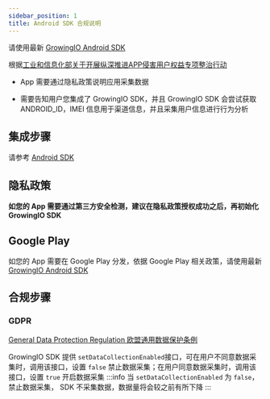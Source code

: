```yaml
---
sidebar_position: 1
title: Android SDK 合规说明
---
```


请使用最新 [GrowingIO Android SDK](/docs)

根据[工业和信息化部关于开展纵深推进APP侵害用户权益专项整治行动](http://www.gov.cn/zhengce/zhengceku/2020-08/02/content_5531975.htm)
* App 需要通过隐私政策说明应用采集数据

* 需要告知用户您集成了 GrowingIO SDK，并且 GrowingIO SDK 会尝试获取 ANDROID_ID，IMEI 信息用于渠道信息，并且采集用户信息进行行为分析

## 集成步骤
​请参考 [Android SDK](/docs/android/base/Getting%20Started) 

## 隐私政策
**如您的 App 需要通过第三方安全检测，建议在隐私政策授权成功之后，再初始化 GrowingIO SDK**

## Google Play
如您的 App 需要在 Google Play 分发，依据 Google Play 相关政策，请使用最新 [GrowingIO Android SDK](/docs)

## 合规步骤
### GDPR
​[General Data Protection Regulation 欧盟通用数据保护条例​](https://zh.wikipedia.org/wiki/%E6%AD%90%E7%9B%9F%E4%B8%80%E8%88%AC%E8%B3%87%E6%96%99%E4%BF%9D%E8%AD%B7%E8%A6%8F%E7%AF%84)

GrowingIO SDK 提供 `setDataCollectionEnabled`接口，可在用户不同意数据采集时，调用该接口，设置 `false` 禁止数据采集；在用户同意数据采集时，调用该接口，设置 `true` 开启数据采集
:::info
当 `setDataCollectionEnabled` 为 `false`， 禁止数据采集， SDK 不采集数据，数据量将会较之前有所下降
:::